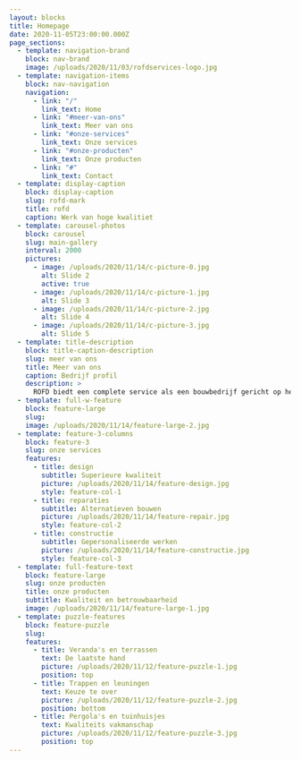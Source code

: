 ```yaml
---
layout: blocks
title: Homepage
date: 2020-11-05T23:00:00.000Z
page_sections:
  - template: navigation-brand
    block: nav-brand
    image: /uploads/2020/11/03/rofdservices-logo.jpg
  - template: navigation-items
    block: nav-navigation
    navigation:
      - link: "/"
        link_text: Home
      - link: "#meer-van-ons"
        link_text: Meer van ons
      - link: "#onze-services"
        link_text: Onze services
      - link: "#onze-producten"
        link_text: Onze producten
      - link: "#"
        link_text: Contact
  - template: display-caption
    block: display-caption
    slug: rofd-mark
    title: rofd
    caption: Werk van hoge kwalitiet
  - template: carousel-photos
    block: carousel
    slug: main-gallery
    interval: 2000
    pictures:
      - image: /uploads/2020/11/14/c-picture-0.jpg
        alt: Slide 2
        active: true
      - image: /uploads/2020/11/14/c-picture-1.jpg
        alt: Slide 3
      - image: /uploads/2020/11/14/c-picture-2.jpg
        alt: Slide 4
      - image: /uploads/2020/11/14/c-picture-3.jpg
        alt: Slide 5
  - template: title-description
    block: title-caption-description
    slug: meer van ons
    title: Meer van ons
    caption: Bedrijf profil
    description: >
      ROFD biedt een complete service als een bouwbedrijf gericht op het bouwen en verbeteren van residentiële en commerciële structuren volgens de behoeften en eisen van klanten. Ons team is in 2000 opgericht in Rome en staat klaar om alle verbeteringen aan te brengen die nodig zijn voor uw omgeving. Bel of schrijf ons. We nemen zo snel mogelijk contact met u op.
  - template: full-w-feature
    block: feature-large
    slug:
    image: /uploads/2020/11/14/feature-large-2.jpg
  - template: feature-3-columns
    block: feature-3
    slug: onze services
    features:
      - title: design
        subtitle: Superieure kwaliteit
        picture: /uploads/2020/11/14/feature-design.jpg
        style: feature-col-1
      - title: reparaties
        subtitle: Alternatieven bouwen
        picture: /uploads/2020/11/14/feature-repair.jpg
        style: feature-col-2
      - title: constructie
        subtitle: Gepersonaliseerde werken
        picture: /uploads/2020/11/14/feature-constructie.jpg
        style: feature-col-3
  - template: full-feature-text
    block: feature-large
    slug: onze producten
    title: onze producten
    subtitle: Kwaliteit en betrouwbaarheid
    image: /uploads/2020/11/14/feature-large-1.jpg
  - template: puzzle-features
    block: feature-puzzle
    slug:
    features:
      - title: Veranda's en terrassen
        text: De laatste hand
        picture: /uploads/2020/11/12/feature-puzzle-1.jpg
        position: top
      - title: Trappen en leuningen
        text: Keuze te over
        picture: /uploads/2020/11/12/feature-puzzle-2.jpg
        position: bottom
      - title: Pergola's en tuinhuisjes
        text: Kwaliteits vakmanschap
        picture: /uploads/2020/11/12/feature-puzzle-3.jpg
        position: top
---
```


